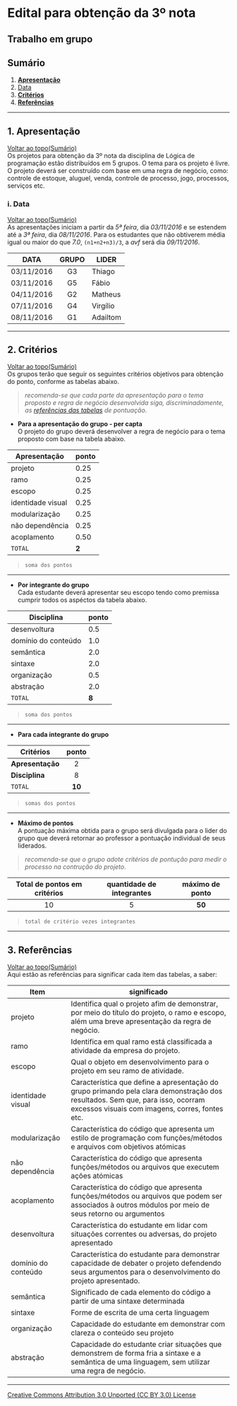 # Edital para obtenção da 3º nota
## Trabalho em grupo  
## Sumário

1. **[Apresentação](#1-apresentação)**  
  1. [Data](#i-data)  
2. **[Critérios](#2-critérios)**  
3. **[Referências](#3-referências)**  

---

## 1. Apresentação  
[Voltar ao topo(Sumário)](#sumário)  
Os projetos para obtenção da 3º nota da disciplina de Lógica de programação estão distribuídos em 5 grupos. O tema para os projeto é livre. O projeto deverá ser construído com base em uma regra de negócio, como: controle de estoque, aluguel, venda, controle de processo, jogo, processos, serviços etc.

###  i. Data  
[Voltar ao topo(Sumário)](#sumário)  
As apresentações iniciam a partir da _5ª feira_, dia _03/11/2016_ e se estendem até a _3ª feira_, dia _08/11/2016_. Para os estudantes que não obtiverem média igual ou maior do que _7.0_, ```(n1+n2+n3)/3```, a _avf_ será dia _09/11/2016_.

|DATA       |GRUPO|LIDER|
|-----------|:---:|--------|
|03/11/2016 |G3   |Thiago  |
|03/11/2016 |G5   |Fábio   |
|04/11/2016 |G2   |Matheus |
|07/11/2016 |G4   |Virgílio|
|08/11/2016 |G1   |Adailtom|  

---

## 2. Critérios  
[Voltar ao topo(Sumário)](#sumário)  
Os grupos terão que seguir os seguintes critérios objetivos para obtenção do ponto, conforme as tabelas abaixo.
> _recomenda-se que cada parte da apresentação para o tema proposto e regra de negócio desenvolvida siga, discriminadamente, as [referências das tabelas](https://github.com/tmenegaz/portugol/blob/master/edital.md#3-refer%C3%AAncias) de pontuação_.

- **Para a apresentação do grupo - per capta**  
O projeto do grupo deverá desenvolver a regra de negócio para o tema proposto com base na tabela abaixo.

|Apresentação       |ponto|
|-------------------|-----|
|projeto            |0.25 |
|ramo               |0.25 |
|escopo             |0.25 |
|identidade visual  |0.25 |
|modularização      |0.25 |
|não dependência    |0.25 |
|acoplamento        |0.50 |
|`TOTAL`            |**2**|  
> `soma dos pontos`

---

- **Por integrante do grupo**  
Cada estudante deverá apresentar seu escopo tendo como premissa cumprir todos os aspéctos da tabela abaixo.

|Disciplina          |ponto|
|--------------------|----|
|desenvoltura        |0.5 |
|domínio do conteúdo |1.0 |
|semântica           |2.0 |
|sintaxe             |2.0 |
|organização         |0.5 |
|abstração           |2.0 |
|`TOTAL`             |**8**|  
> `soma dos pontos`

---

- **Para cada integrante do grupo**

|Critérios         |ponto |
|------------------|:----:|
|**Apresentação**  |2     |
|**Disciplina**    |8     |
|`TOTAL`           |**10**|  
> `somas dos pontos`

---

- **Máximo de pontos**  
A pontuação máxima obtida para o grupo será divulgada para o lider do grupo que deverá retornar ao professor a pontuação individual de seus liderados.

> _recomenda-se que o grupo adote critérios de pontução para medir o processo na contrução do projeto_.

|Total de pontos em critérios| quantidade de integrantes | máximo de ponto|
|:--------------------------:|:-------------------------:|:--------------:|
|10                          |5                          |**50**          |  
> `total de critério vezes integrantes`

---

## 3. Referências
[Voltar ao topo(Sumário)](#sumário)  
Aqui estão as referências para significar cada item das tabelas, a saber:

|Item                 |significado|
|---------------------|---------|
|projeto              |Identifica qual o projeto afim de demonstrar, por meio do título do projeto, o ramo e escopo, além uma breve apresentação da regra de negócio.  |
|ramo                 |Identifica em qual ramo está classificada a atividade da empresa do projeto. |
|escopo                |Qual o objeto em desenvolvimento para o projeto em seu ramo de atividade. |
|identidade visual    |Característica que define a apresentação do grupo primando pela clara demonstração dos resultados. Sem que, para isso, ocorram excessos visuais com imagens, corres, fontes etc. |
|modularização        |Característica do código que apresenta um estilo de programação com funções/métodos e arquivos com objetivos atómicas |
|não dependência      |Característica do código que apresenta funções/métodos ou arquivos que executem ações atómicas |
|acoplamento          |Característica do código que apresenta funções/métodos ou arquivos que podem ser associados à outros módulos por meio de seus retorno ou argumentos  |
|desenvoltura         |Característica do estudante em lidar com situações correntes ou adversas, do projeto apresentado |
|domínio do conteúdo  |Característica do estudante para demonstrar capacidade de debater o projeto defendendo seus argumentos para o desenvolvimento do projeto apresentado.  |
|semântica            |Significado de cada elemento do código a partir de uma sintaxe determinada |
|sintaxe              |Forme de escrita de uma certa linguagem |
|organização          |Capacidade do estudante em demonstrar com clareza o conteúdo seu projeto |
|abstração            |Capacidade do estudante criar situações que demonstrem de forma fria a sintaxe e a semântica de uma linguagem, sem utilizar uma regra de negócio. |

---

[Creative Commons Attribution 3.0 Unported (CC BY 3.0) License](http://creativecommons.org/licenses/by/3.0/)
